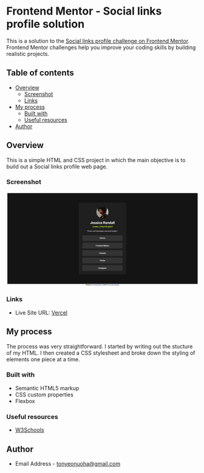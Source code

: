 # Frontend Mentor - Social links profile solution

This is a solution to the
[Social links profile challenge on Frontend Mentor](https://www.frontendmentor.io/challenges/social-links-profile-UG32l9m6dQ).
Frontend Mentor challenges help you improve your coding skills by building realistic projects.

## Table of contents

- [Overview](#overview)
  - [Screenshot](#screenshot)
  - [Links](#links)
- [My process](#my-process)
  - [Built with](#built-with)
  - [Useful resources](#useful-resources)
- [Author](#author)

## Overview

This is a simple HTML and CSS project in which the main objective is to build out a Social links profile web page.

### Screenshot

![Screenshot](./social-links-profile.png)

### Links

- Live Site URL: [Vercel]()

## My process

The process was very straightforward. I started by writing out the stucture of my HTML. I then created a CSS stylesheet
and broke down the styling of elements one piece at a time.

### Built with

- Semantic HTML5 markup
- CSS custom properties
- Flexbox

### Useful resources

- [W3Schools](https://www.w3schools.com/)

## Author

- Email Address - [tonyeonuoha@gmail.com](tonyeonuoha@gmail.com)

